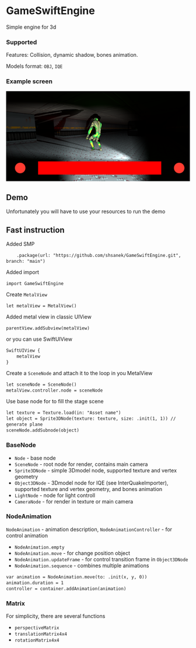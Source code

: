 # GameSwiftEngine

Simple engine for 3d

### Supported
Features: Collision, dynamic shadow, bones animation.

Models format:  `OBJ`, `IQE`

### Example screen

![image](/Screen/1.png)

## Demo
Unfortunately you will have to use your resources to run the demo

## Fast instruction

Added SMP

```
    .package(url: "https://github.com/shsanek/GameSwiftEngine.git", branch: "main")
``` 

Added import

```
import GameSwiftEngine
```

Create `MetalView`

```
let metalView = MetalView()
```

Added metal view in classic UIView

```
parentView.addSubview(metalView)
```

or you can use SwiftUIView

```
SwiftUIView {
    metalView
}
```

Сreate a `SceneNode` and attach it to the loop in you MetalView

```
let sceneNode = SceneNode()
metalView.controller.node = sceneNode
```

Use base node for to fill the stage scene

```
let texture = Texture.load(in: "Asset name")
let object = Sprite3DNode(texture: texture, size: .init(1, 1)) // generate plane
sceneNode.addSubnode(object)
```

### BaseNode

- `Node` - base node
- `SceneNode` - root node for render, contains main camera
- `Sprite3DNode` - simple 3Dmodel node, supported texture and vertex geometry
- `Object3DNode` - 3Dmodel node for IQE (see InterQuakeImporter), supported texture and vertex geometry, and bones animation
- `LightNode` - node for light controll
- `CameraNode` - for render in texture or main camera


### NodeAnimation

`NodeAnimation` - animation description, `NodeAnimationController` - for control animation

- `NodeAnimation.empty`
- `NodeAnimation.move` - for change position object
- `NodeAnimation.updateFrame` - for control transition frame in `Object3DNode`
- `NodeAnimation.sequence` - combines multiple animations

```
var animation = NodeAnimation.move(to: .init(x, y, 0))
animation.duration = 1
controller = container.addAnimation(animation)
```

### Matrix 

For simplicity, there are several functions

- `perspectiveMatrix`
- `translationMatrix4x4`
- `rotationMatrix4x4`
